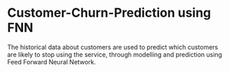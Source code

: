 # Customer-Churn-Prediction using FNN
The historical data about customers are used to predict which customers are likely to stop using the service, through modelling and prediction using Feed Forward Neural Network.
